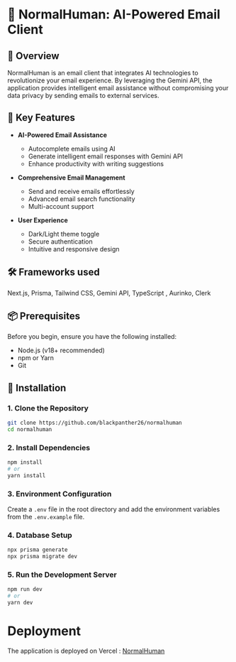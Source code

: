 # 📧 NormalHuman: AI-Powered Email Client

## 🌟 Overview

NormalHuman is an email client that integrates AI technologies to revolutionize your email experience. By leveraging the Gemini API, the application provides intelligent email assistance without compromising your data privacy by sending emails to external services.

## 🚀 Key Features

- **AI-Powered Email Assistance**

  - Autocomplete emails using AI
  - Generate intelligent email responses with Gemini API
  - Enhance productivity with writing suggestions

- **Comprehensive Email Management**

  - Send and receive emails effortlessly
  - Advanced email search functionality
  - Multi-account support

- **User Experience**
  - Dark/Light theme toggle
  - Secure authentication
  - Intuitive and responsive design

## 🛠 Frameworks used

Next.js, Prisma, Tailwind CSS, Gemini API, TypeScript , Aurinko, Clerk

## 📦 Prerequisites

Before you begin, ensure you have the following installed:

- Node.js (v18+ recommended)
- npm or Yarn
- Git

## 🔧 Installation

### 1. Clone the Repository

```bash
git clone https://github.com/blackpanther26/normalhuman
cd normalhuman
```

### 2. Install Dependencies

```bash
npm install
# or
yarn install
```

### 3. Environment Configuration

Create a `.env` file in the root directory and add the environment variables from the `.env.example` file.

### 4. Database Setup

```bash
npx prisma generate
npx prisma migrate dev
```

### 5. Run the Development Server

```bash
npm run dev
# or
yarn dev
```

# Deployment

The application is deployed on Vercel : [NormalHuman](https://normalhuman.vercel.app/)
